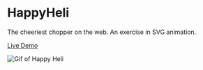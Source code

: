 # HappyHeli
The cheeriest chopper on the web. An exercise in SVG animation.

[Live Demo](https://josh-howson.github.io/HappyHeli/)

![Gif of Happy Heli](https://josh-howson.github.io/HappyHeli/images/happyheli.gif)
